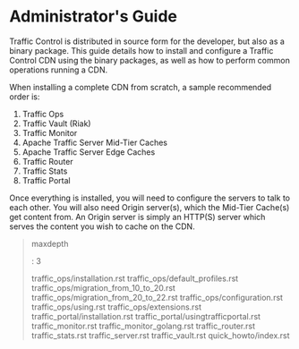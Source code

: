 Administrator's Guide
=====================

Traffic Control is distributed in source form for the developer, but
also as a binary package. This guide details how to install and
configure a Traffic Control CDN using the binary packages, as well as
how to perform common operations running a CDN.

When installing a complete CDN from scratch, a sample recommended order
is:

1.  Traffic Ops
2.  Traffic Vault (Riak)
3.  Traffic Monitor
4.  Apache Traffic Server Mid-Tier Caches
5.  Apache Traffic Server Edge Caches
6.  Traffic Router
7.  Traffic Stats
8.  Traffic Portal

Once everything is installed, you will need to configure the servers to
talk to each other. You will also need Origin server(s), which the
Mid-Tier Cache(s) get content from. An Origin server is simply an
HTTP(S) server which serves the content you wish to cache on the CDN.

> maxdepth
>
> :   3
>
> traffic\_ops/installation.rst traffic\_ops/default\_profiles.rst
> traffic\_ops/migration\_from\_10\_to\_20.rst
> traffic\_ops/migration\_from\_20\_to\_22.rst
> traffic\_ops/configuration.rst traffic\_ops/using.rst
> traffic\_ops/extensions.rst traffic\_portal/installation.rst
> traffic\_portal/usingtrafficportal.rst traffic\_monitor.rst
> traffic\_monitor\_golang.rst traffic\_router.rst traffic\_stats.rst
> traffic\_server.rst traffic\_vault.rst quick\_howto/index.rst
